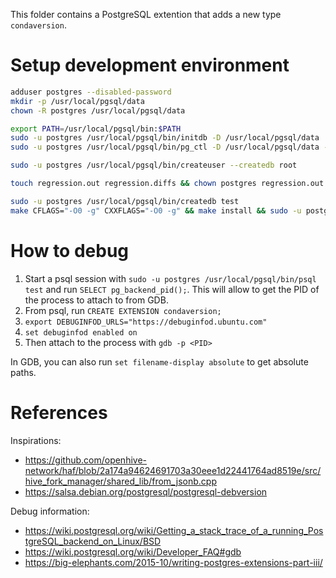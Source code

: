 
This folder contains a PostgreSQL extention that adds a new type `condaversion`.

# Setup development environment
```bash
adduser postgres --disabled-password
mkdir -p /usr/local/pgsql/data
chown -R postgres /usr/local/pgsql/data

export PATH=/usr/local/pgsql/bin:$PATH
sudo -u postgres /usr/local/pgsql/bin/initdb -D /usr/local/pgsql/data
sudo -u postgres /usr/local/pgsql/bin/pg_ctl -D /usr/local/pgsql/data -l /usr/local/pgsql/data/postmaster.log start

sudo -u postgres /usr/local/pgsql/bin/createuser --createdb root

touch regression.out regression.diffs && chown postgres regression.out regression.diffs && chmod 777 regression.out regression.diffs && mkdir -p results && chmod -R 777 results && chown -R postgres results

sudo -u postgres /usr/local/pgsql/bin/createdb test
make CFLAGS="-O0 -g" CXXFLAGS="-O0 -g" && make install && sudo -u postgres make installcheck
```

# How to debug

1. Start a psql session with `sudo -u postgres /usr/local/pgsql/bin/psql test` and run `SELECT pg_backend_pid();`.
   This will allow to get the PID of the process to attach to from GDB.
1. From psql, run `CREATE EXTENSION condaversion;`
1. `export DEBUGINFOD_URLS="https://debuginfod.ubuntu.com"`
1. `set debuginfod enabled on`
1. Then attach to the process with `gdb -p <PID>`

In GDB, you can also run `set filename-display absolute` to get absolute paths.

# References

Inspirations:
* https://github.com/openhive-network/haf/blob/2a174a94624691703a30eee1d22441764ad8519e/src/hive_fork_manager/shared_lib/from_jsonb.cpp
* https://salsa.debian.org/postgresql/postgresql-debversion

Debug information:
* https://wiki.postgresql.org/wiki/Getting_a_stack_trace_of_a_running_PostgreSQL_backend_on_Linux/BSD
* https://wiki.postgresql.org/wiki/Developer_FAQ#gdb
* https://big-elephants.com/2015-10/writing-postgres-extensions-part-iii/
